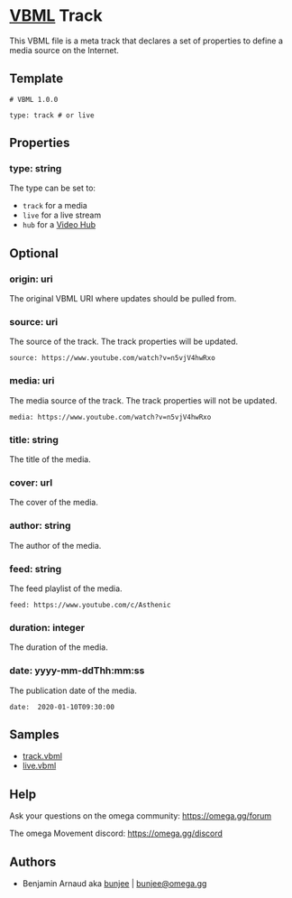 # [VBML](../README.md) Track

This VBML file is a meta track that declares a set of properties to define a media source on the
Internet.

## Template

```
# VBML 1.0.0

type: track # or live
```

## Properties

### type: string

The type can be set to:
- `track` for a media
- `live` for a live stream
- `hub` for a [Video Hub](../VideoHub.md)

## Optional

### origin: uri

The original VBML URI where updates should be pulled from.

### source: uri

The source of the track. The track properties will be updated.
```
source: https://www.youtube.com/watch?v=n5vjV4hwRxo
```

### media: uri

The media source of the track. The track properties will not be updated.
```
media: https://www.youtube.com/watch?v=n5vjV4hwRxo
```

### title: string

The title of the media.

### cover: url

The cover of the media.

### author: string

The author of the media.

### feed: string

The feed playlist of the media.
```
feed: https://www.youtube.com/c/Asthenic
```

### duration: integer

The duration of the media.

### date: yyyy-mm-ddThh:mm:ss

The publication date of the media.
```
date:  2020-01-10T09:30:00
```

## Samples

- [track.vbml](../samples/track.vbml)
- [live.vbml](../samples/live.vbml)

## Help

Ask your questions on the omega community: https://omega.gg/forum

The omega Movement discord: https://omega.gg/discord

## Authors

- Benjamin Arnaud aka [bunjee](https://bunjee.me) | <bunjee@omega.gg>
